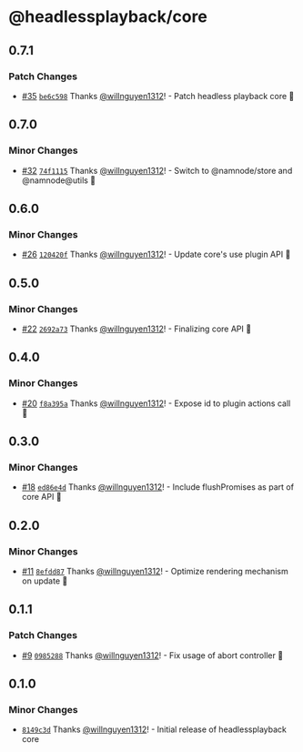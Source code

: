# @headlessplayback/core

## 0.7.1

### Patch Changes

- [#35](https://github.com/willnguyen1312/headlessplayback/pull/35)
  [`be6c598`](https://github.com/willnguyen1312/headlessplayback/commit/be6c5985d14ea4846f18d0991dafc7ed1bb3dc11) Thanks
  [@willnguyen1312](https://github.com/willnguyen1312)! - Patch headless playback core 💞

## 0.7.0

### Minor Changes

- [#32](https://github.com/willnguyen1312/headlessplayback/pull/32)
  [`74f1115`](https://github.com/willnguyen1312/headlessplayback/commit/74f1115e50ba80c825e2299f72fb493d45949bb0) Thanks
  [@willnguyen1312](https://github.com/willnguyen1312)! - Switch to @namnode/store and @namnode@utils 💞

## 0.6.0

### Minor Changes

- [#26](https://github.com/willnguyen1312/headlessplayback/pull/26)
  [`120420f`](https://github.com/willnguyen1312/headlessplayback/commit/120420f7eda6738b00f87955eddff9f3a15e5993) Thanks
  [@willnguyen1312](https://github.com/willnguyen1312)! - Update core's use plugin API 💞

## 0.5.0

### Minor Changes

- [#22](https://github.com/willnguyen1312/headlessplayback/pull/22)
  [`2692a73`](https://github.com/willnguyen1312/headlessplayback/commit/2692a73c93851c1c4d9cb6f30767d8237e242abe) Thanks
  [@willnguyen1312](https://github.com/willnguyen1312)! - Finalizing core API 🚀

## 0.4.0

### Minor Changes

- [#20](https://github.com/willnguyen1312/headlessplayback/pull/20)
  [`f8a395a`](https://github.com/willnguyen1312/headlessplayback/commit/f8a395a096ff5866b3033a3d6a597a334fa4b07c) Thanks
  [@willnguyen1312](https://github.com/willnguyen1312)! - Expose id to plugin actions call 🚀

## 0.3.0

### Minor Changes

- [#18](https://github.com/willnguyen1312/headlessplayback/pull/18)
  [`ed86e4d`](https://github.com/willnguyen1312/headlessplayback/commit/ed86e4d3fd32c2f5c7731220c1c52dfa7301bdac) Thanks
  [@willnguyen1312](https://github.com/willnguyen1312)! - Include flushPromises as part of core API 🚀

## 0.2.0

### Minor Changes

- [#11](https://github.com/willnguyen1312/headlessplayback/pull/11)
  [`8efdd87`](https://github.com/willnguyen1312/headlessplayback/commit/8efdd87e9e0485fbad05339f4061fbdee8a409aa) Thanks
  [@willnguyen1312](https://github.com/willnguyen1312)! - Optimize rendering mechanism on update 💞

## 0.1.1

### Patch Changes

- [#9](https://github.com/willnguyen1312/headlessplayback/pull/9)
  [`0985288`](https://github.com/willnguyen1312/headlessplayback/commit/0985288422d4500d19680d5c137afb9b5db35612) Thanks
  [@willnguyen1312](https://github.com/willnguyen1312)! - Fix usage of abort controller 💞

## 0.1.0

### Minor Changes

- [`8149c3d`](https://github.com/willnguyen1312/headlessplayback/commit/8149c3d1c500efcd6f4e1a9f33b9550cc23c2f28) Thanks
  [@willnguyen1312](https://github.com/willnguyen1312)! - Initial release of headlessplayback core
